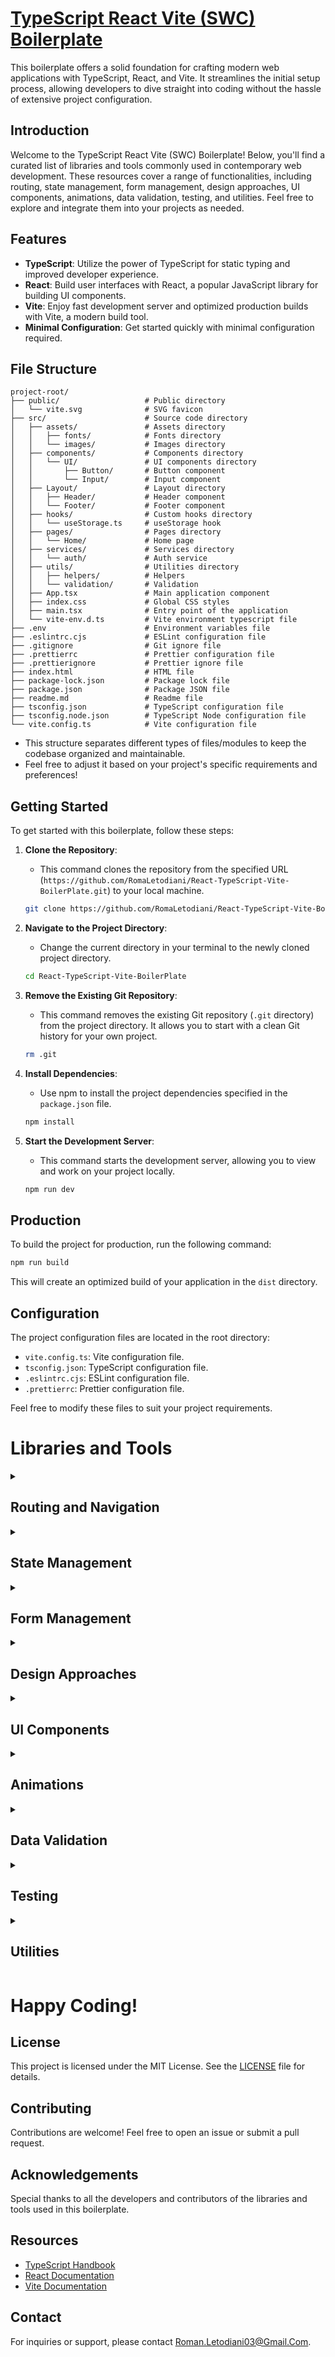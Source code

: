 # [TypeScript React Vite (SWC) Boilerplate](https://github.com/RomaLetodiani/React-TypeScript-Vite-BoilerPlate)

This boilerplate offers a solid foundation for crafting modern web applications with TypeScript, React, and Vite. 
It streamlines the initial setup process, allowing developers to dive straight into coding without the hassle of extensive project configuration.

## Introduction

Welcome to the TypeScript React Vite (SWC) Boilerplate! 
Below, you'll find a curated list of libraries and tools commonly used in contemporary web development. 
These resources cover a range of functionalities, including routing, state management, form management, 
design approaches, UI components, animations, data validation, testing, and utilities. 
Feel free to explore and integrate them into your projects as needed.

## Features

- **TypeScript**: Utilize the power of TypeScript for static typing and improved developer experience.
- **React**: Build user interfaces with React, a popular JavaScript library for building UI components.
- **Vite**: Enjoy fast development server and optimized production builds with Vite, a modern build tool.
- **Minimal Configuration**: Get started quickly with minimal configuration required.

## File Structure

```
project-root/
├── public/                   # Public directory
│   └── vite.svg              # SVG favicon 
├── src/                      # Source code directory
│   ├── assets/               # Assets directory
│   │   ├── fonts/            # Fonts directory
│   │   └── images/           # Images directory
│   ├── components/           # Components directory
│   │   └── UI/               # UI components directory
│   │       ├── Button/       # Button component
│   │       └── Input/        # Input component
│   ├── Layout/               # Layout directory
│   │   ├── Header/           # Header component
│   │   └── Footer/           # Footer component
│   ├── hooks/                # Custom hooks directory
│   │   └── useStorage.ts     # useStorage hook
│   ├── pages/                # Pages directory
│   │   └── Home/             # Home page
│   ├── services/             # Services directory
│   │   └── auth/             # Auth service
│   ├── utils/                # Utilities directory
│   │   ├── helpers/          # Helpers
│   │   └── validation/       # Validation
│   ├── App.tsx               # Main application component
│   ├── index.css             # Global CSS styles
│   ├── main.tsx              # Entry point of the application
│   └── vite-env.d.ts         # Vite environment typescript file
├── .env                      # Environment variables file
├── .eslintrc.cjs             # ESLint configuration file
├── .gitignore                # Git ignore file
├── .prettierrc               # Prettier configuration file
├── .prettierignore           # Prettier ignore file
├── index.html                # HTML file
├── package-lock.json         # Package lock file
├── package.json              # Package JSON file
├── readme.md                 # Readme file
├── tsconfig.json             # TypeScript configuration file
├── tsconfig.node.json        # TypeScript Node configuration file
└── vite.config.ts            # Vite configuration file
```

- This structure separates different types of files/modules to keep the codebase organized and maintainable.
- Feel free to adjust it based on your project's specific requirements and preferences!

## Getting Started

To get started with this boilerplate, follow these steps:

1. **Clone the Repository**:
   - This command clones the repository from the specified URL (`https://github.com/RomaLetodiani/React-TypeScript-Vite-BoilerPlate.git`) to your local machine.

   ```bash
   git clone https://github.com/RomaLetodiani/React-TypeScript-Vite-BoilerPlate.git
   ```

2. **Navigate to the Project Directory**:
   - Change the current directory in your terminal to the newly cloned project directory.

   ```bash
   cd React-TypeScript-Vite-BoilerPlate
   ```

3. **Remove the Existing Git Repository**:
   - This command removes the existing Git repository (`.git` directory) from the project directory. It allows you to start with a clean Git history for your own project.

   ```bash
   rm .git
   ```

4. **Install Dependencies**:
   - Use npm to install the project dependencies specified in the `package.json` file.

   ```bash
   npm install
   ```

5. **Start the Development Server**:
   - This command starts the development server, allowing you to view and work on your project locally.

   ```bash
   npm run dev
   ```

## Production

To build the project for production, run the following command:

```bash
npm run build
```

This will create an optimized build of your application in the `dist` directory.

## Configuration

The project configuration files are located in the root directory:

- `vite.config.ts`: Vite configuration file.
- `tsconfig.json`: TypeScript configuration file.
- `.eslintrc.cjs`: ESLint configuration file.
- `.prettierrc`: Prettier configuration file.

Feel free to modify these files to suit your project requirements.

# Libraries and Tools

<details>
<summary><h2>Routing and Navigation</h2></summary>
<ul>
  <li>
    <details>
      <summary><h3>React Router</h3></summary>
      
**Description:** React Router is a popular library for managing client-side routing in React applications. It allows you to define your application's navigation structure declaratively using components, making it easy to reason about and maintain. Key features include:
- Declarative Routing: Define routes using JSX, improving code readability and maintainability.
- Nested Routes: Organize complex applications with hierarchical navigation structures.
- Dynamic Routes: Create routes that respond to different URL patterns using parameters.
- Navigation Components: Utilize components like `Link` and `Navigate` for seamless navigation management.
- Server-Side Rendering Support: Enhance performance and SEO by rendering routes on the server.

<br/>

**Useful for:**

- Customization: React Router offers extensive customization options for tailoring navigation to your specific needs.
- Flexibility: Supports various routing scenarios, including nested routes, dynamic routes, and protected routes.
- Developer Experience: Provides clear and declarative syntax, making it easier to understand and write routing logic.
- Rapid Prototyping: Helps quickly build and iterate on different navigation flows.

<br/>

**Installation:**

```bash
npm install react-router-dom
```

**Tutorial:** [reactrouter.com/tutorial](https://reactrouter.com/en/main/start/tutorial)

**Official Documentation:** [reactrouter.com](https://reactrouter.com/en/main)

</details>
</li>
</ul>
</details>

<details>
<summary><h2>State Management</h2></summary>
<ul>
  <li>
    <details>
      <summary><h3>Redux</h3></summary>

**Description:** Redux is a predictable state container for JavaScript apps. It helps manage application state in a predictable way, making it easier to develop complex applications.

**Useful for:**

- Managing global state across your application.
- Separating state logic from UI components.
- Implementing middleware for advanced use cases.

<br/>

**Installation:**

```bash
npm install redux react-redux @types/react-redux
```

**Documentation:** [redux.js.org](https://redux.js.org/)

</details>
</li>

<li>
<details>
<summary><h3>Redux Toolkit</h3></summary>

**Description:** Redux Toolkit is the official, opinionated, batteries-included toolset for efficient Redux development. It includes utilities to simplify common Redux use cases and enables writing Redux logic with less boilerplate.

**Useful for:**

- Streamlining Redux setup and configuration.
- Encouraging best practices for Redux development.
- Enhancing developer productivity with built-in utilities.

<br/>

**Installation:**

```bash
npm install @reduxjs/toolkit
```

**Documentation:** [redux-toolkit.js.org](https://redux-toolkit.js.org/)

</details>
</li>

<li>
<details>
<summary><h3>React Query</h3></summary>

**Description:** React Query is a data-fetching library for React that helps you fetch, cache, and update data in your React applications. It provides tools for managing asynchronous data fetching with built-in caching, automatic refetching, and more.

**Useful for:**

- Simplifying data fetching and state management in React applications.
- Handling complex data-fetching scenarios with ease.
- Optimizing performance by caching data and minimizing unnecessary requests.

<br/>

**Installation:**

```bash
npm install react-query
```

**Documentation:** [react-query.tanstack.com](https://react-query.tanstack.com/)

</details>
</li>

<li>
<details>
<summary><h3>Zustand</h3></summary>

**Description:** Zustand is a small, fast, and scalable state management library for React. It provides a simple API for managing local component state with minimal boilerplate, making it ideal for small to medium-sized applications.

**Useful for:**

- Managing local component state with ease.
- Avoiding the complexities of Redux for smaller projects.
- Achieving predictable and efficient state management in React applications.

<br/>

**Installation:**

```bash
npm install zustand
```

**Documentation:** [zustand.surge.sh](https://zustand.surge.sh/)

</details>
</li>
</ul>
</details>

<details>
<summary><h2>Form Management</h2></summary>
<ul>
  <li>
    <details>
      <summary><h3>Formik</h3></summary>

**Description:** Formik is a popular form management library for React applications. It simplifies the process of building forms by handling form state, validation, and submission. With Formik, you can easily create robust and flexible forms with minimal boilerplate.

**Useful for:**

- Managing form state, including field values, touched state, and errors.
- Validation: Defining validation rules and displaying error messages.
- Handling form submission and asynchronous form submission with ease.

<br/>

**Installation:**

```bash
npm install formik
```

**Documentation:** [formik.org/docs](https://formik.org/docs)

</details>
</li>

<li>
<details>
<summary><h3>React Hook Form</h3></summary>

**Description:** React Hook Form is a lightweight and performant form library for React applications. It focuses on providing a simple API and optimal performance by minimizing re-renders. With React Hook Form, you can build fast and efficient forms with minimal overhead.

**Useful for:**

- Minimal re-renders: Achieving optimal performance by minimizing component re-renders.
- Built-in validation: Easily define validation rules using native HTML validation attributes.
- Reactivity: Leverage React's reactivity model for managing form state and re-renders.

<br/>

**Installation:**

```bash
npm install react-hook-form
```

**Documentation:** [react-hook-form.com](https://react-hook-form.com/get-started)

</details>
</li>
</ul>
</details>

<details>
<summary><h2>Design Approaches</h2></summary>
<ul>
  <li>
    <details>
      <summary><h3>Tailwind CSS</h3></summary>

**Description:** A utility-first CSS framework providing low-level CSS classes for styling your components directly in your HTML. Offers fine-grained control and rapid prototyping.
<br/>

**Useful for:**

- Projects requiring maximum customization and flexibility.
- Developers comfortable with HTML and CSS.
- Rapid prototyping and building custom designs.

<br/>

**Installation:**

```bash
npm install tailwindcss postcss autoprefixer
```

Follow instructions on: [tailwindcss.com/docs/installation](https://tailwindcss.com/docs/installation)

**Documentation:** [tailwindcss.com](https://tailwindcss.com/)

</details>
</li>

<li>
<details>
<summary><h3>Styled Components</h3></summary>

**Description:** A CSS-in-JS library allowing you to style components directly within your React components using JavaScript functions or objects. Enables component-specific styling and promotes code organization.

**Useful for:**

- Building reusable and maintainable components with -encapsulated styles.
- Leveraging dynamic styling based on props or state.
- Enforcing design consistency across components.

<br/>

**Installation:**

```bash
npm install styled-components
```

**Documentation:** [styled-components.com](https://styled-components.com/)

</details>
</li>
</ul>
</details>

<details>
<summary><h2>UI Components</h2></summary>
<ul>
<li>
<details>
<summary><h3>Headless UI</h3></summary>

**Description:** Unstyled, accessible UI components built for flexibility and control over styling (often used with Tailwind CSS).

**Useful for:**

- Projects requiring complete control over styling
- Developers comfortable with Tailwind CSS or custom styling approaches

<br/>

**Installation:**

```bash
npm install @headlessui/react
```

**Documentation:** [headlessui.com](https://headlessui.com/)

</details>
</li>

<li>
<details>
<summary><h3>Chakra UI</h3></summary>

**Description:** Accessible and modular component library with customizable themes and dark mode support.

**Useful for:**

- Rapid prototyping
- Building consistent UI experiences
- Leveraging pre-built components

<br/>

**Installation:**

```bash
npm i @chakra-ui/react @emotion/react @emotion/styled framer-motion
```

Follow instructions on [chakra-ui.com/getting-started/vite-guide](https://chakra-ui.com/getting-started/vite-guide)

**Documentation:** [chakra-ui.com/docs](https://chakra-ui.com/docs)

</details>
</li>

<li>
<details>
<summary><h3>Material UI</h3></summary>

**Description:** Implementation of Google's Material Design principles for React components.
<br/>

**Useful for:**

- Adhering to Material Design guidelines
- Leveraging pre-built components based on Material Design

<br/>

**Installation:**

```bash
npm install @mui/material
```

**Documentation:** [mui.com](https://mui.com/material-ui/getting-started/)

</details>
</li>

<li>
<details>
<summary><h3>Ant Design</h3></summary>

**Description:** Enterprise-grade UI library with rich features and comprehensive component set.

**Useful for:**

- Complex applications requiring extensive components
- Adherence to a consistent design system

<br/>

**Installation:**

```bash
npm install @ant-design/react
```

**Documentation:** [ant.design](https://ant.design/docs/react/getting-started)

</details>
</li>
</ul>
</details>

<details>
<summary><h2>Animations</h2></summary>
<ul>
  <li>
    <details>
      <summary><h3>Framer Motion</h3></summary>

**Description:** Framer Motion is a production-ready motion library for React that makes it easy to create fluid animations and interactive UI components. It provides a simple API for defining animations using declarative syntax and supports features like keyframes, transitions, and gestures.

**Useful for:**

- Adding smooth animations to your React components and UI elements.
- Creating interactive and engaging user experiences with fluid motion.
- Implementing complex animations with ease, including variants and orchestration.

<br/>

**Installation:**

```bash
npm install framer-motion
```

**Documentation:** [framer.com](https://www.framer.com/api/motion/)

</details>
</li>
</ul>
</details>

<details>
<summary><h2>Data Validation</h2></summary>
<ul>
  <li>
    <details>
      <summary><h3>Yup</h3></summary>
      
**Description:** Yup is a JavaScript schema builder for value parsing and validation. It's schema-based and allows you to define validation rules for your data using a simple and expressive syntax.

**Useful for:**

- Form validation in React applications.
- Data validation in API requests.
- Ensuring data consistency and integrity.

<br/>

**Installation:**

```bash
npm install yup
```

**Documentation:** [github.com/jquense/yup](https://github.com/jquense/yup)

</details>
</li>

<li>
<details>
<summary><h3>Zod</h3></summary>
      
**Description:** Zod is a TypeScript-first schema declaration and validation library. It's designed to be fully compatible with TypeScript and provides a concise syntax for defining data schemas and validating data.

**Useful for:**

- Type-safe validation in TypeScript projects.
- Runtime validation in Node.js and browser environments.
- Working with complex data structures and schemas.

<br/>

**Installation:**

```bash
npm install zod
```

**Documentation:** [zod.dev](https://zod.dev/)

</details>
</li>
</ul>
</details>

<details>
<summary><h2>Testing</h2></summary>
<ul>
  <li>
    <details>
      <summary><h3>Jest</h3></summary>

**Description:** Jest is a delightful JavaScript testing framework with a focus on simplicity. It works with React out of the box and provides features such as snapshot testing, mocking, and code coverage.

**Useful for:**

- Writing unit tests for React components and utility functions.
- Performing snapshot testing to ensure UI consistency.
- Mocking dependencies to isolate tests.

<br/>

**Installation:**

```bash
npm install --save-dev jest @types/jest
```

**Documentation:** [jestjs.io](https://jestjs.io/)

</details>
</li>

<li>
<details>
<summary><h3>React Testing Library</h3></summary>

**Description:** React Testing Library is a simple and complete testing library for React that encourages good testing practices. It provides utilities to render React components into the DOM and interact with them.

**Useful for:**

- Writing tests that resemble how users interact with your application.
- Ensuring accessibility and inclusively by focusing on the DOM.

<br/>

**Installation:**

```bash
npm install --save-dev @testing-library/react @testing-library/jest-dom
```

**Documentation:** [testing-library.com](https://testing-library.com/docs/react-testing-library/intro/)

</details>
</li>

<li>
<details>
<summary><h3>Cypress</h3></summary>

**Description:** Cypress is an end-to-end testing framework for web applications. It provides an elegant API for writing tests and running them in real browsers, enabling you to simulate user interactions and behavior.

**Useful for:**

- Writing and running end-to-end tests for your React application.
- Simulating user interactions such as clicking, typing, and navigating.
- Debugging and diagnosing issues with interactive test runs.

<br/>

**Installation:**

```bash
npm install --save-dev cypress @cypress/react
```

**Documentation:** [cypress.io](https://docs.cypress.io/)

</details>
</li>
</ul>
</details>

<details>
<summary><h2>Utilities</h2></summary>

<ul>
  <li>
    <details>
      <summary><h3>UUID</h3></summary>

**Description:** A library for generating unique identifiers (UUIDs).

**Installation:**

```bash
npm install uuid
```

**Documentation:** [npmjs.com/package/uuid](https://www.npmjs.com/package/uuid)

  </details>

  </li>

  <li>
    <details>
      <summary><h3>Lodash</h3></summary>

**Description:** A utility library that provides helper functions for common programming tasks like manipulating arrays, objects, and strings.

**Installation:**

```bash
npm install lodash
```

**Documentation:** [lodash.com/docs](https://lodash.com/docs)

  </details>

  </li>

  <li>
    <details>
      <summary><h3>Moment.js</h3></summary>

**Description:** A library for parsing, validating, manipulating, and formatting dates.

**Installation:**

```bash
npm install moment
```

**Documentation:** [momentjs.com/docs](https://momentjs.com/docs)

  </details>

  </li>

  <li>
    <details>
      <summary><h3>Axios</h3></summary>

**Description:** A promise-based HTTP client for making HTTP requests from the browser or Node.js.

**Installation:**

```bash
npm install axios
```

**Documentation:** [axios-http.com/docs](https://axios-http.com/docs)

</details>

</li>

  <li>
    <details>
      <summary><h3>React JWT</h3></summary>
      
**Description:** React JWT is a library for handling JSON Web Tokens (JWT) in React applications. It provides utilities for decoding, validating, and managing JWT tokens.

**Useful for:**

- Implementing token-based authentication in React applications.
- Managing JWT tokens received from a server.
- Handling authentication state and user sessions.

<br/>

**Installation:**

```bash
npm install react-jwt
```

**Documentation:** [npmjs.com/package/react-jwt](https://www.npmjs.com/package/react-jwt)

</details>
</li>

<li>
<details>
<summary><h3>Drag and Drop</h3></summary>

<ul>
  <li>
    <details>
      <summary><h4>DnD</h4></summary>

**Description:** A flexible and powerful library for implementing drag and drop functionality in React applications.

**Installation:**

```bash
npm install react-dnd
```

**Documentation:** [dnd.github.io/](https://react-dnd.github.io/react-dnd/docs/overview)

</details>

  </li>

  <li>
    <details>
      <summary><h4>Beautiful DnD</h4></summary>

**Description:** A beautiful and accessible drag and drop library for lists with vertical and horizontal sorting.

**Installation:**

```bash
npm install react-beautiful-dnd
```

**Documentation:** [github.com/atlassian/react-beautiful-dnd](https://github.com/atlassian/react-beautiful-dnd)

  </details>

  </li>

  <li>
    <details>
      <summary><h4>Sortable HOC</h4></summary>

**Description:** A higher-order component for implementing sortable lists with drag and drop functionality in React.

**Installation:**

```bash
npm install react-sortable-hoc
```

**Documentation:** [clauderic.github.io/react-sortable-hoc](https://clauderic.github.io/react-sortable-hoc)

  </details>

  </li>
</ul>

</details>

</li>
</ul>

</details>

# Happy Coding!

## License

This project is licensed under the MIT License. See the [LICENSE](LICENSE) file for details.

## Contributing

Contributions are welcome! Feel free to open an issue or submit a pull request.

## Acknowledgements

Special thanks to all the developers and contributors of the libraries and tools used in this boilerplate.

## Resources

- [TypeScript Handbook](https://www.typescriptlang.org/docs/)
- [React Documentation](https://reactjs.org/docs/getting-started.html)
- [Vite Documentation](https://vitejs.dev/guide/)

## Contact

For inquiries or support, please contact [Roman.Letodiani03@Gmail.Com](mailto:Roman.Letodiani03@Gmail.Com).
